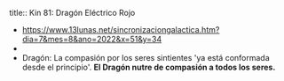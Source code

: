 title:: Kin 81: Dragón Eléctrico Rojo

- https://www.13lunas.net/sincronizaciongalactica.htm?dia=7&mes=8&ano=2022&x=51&y=34
-
- Dragón: La compasión por los seres sintientes 'ya está conformada desde el principio'.
  **El Dragón nutre de compasión a todos los seres.**